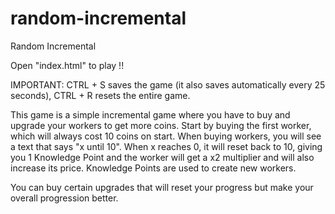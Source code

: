 # random-incremental
Random Incremental

Open "index.html" to play !!


IMPORTANT: CTRL + S saves the game (it also saves automatically every 25 seconds), CTRL + R resets the entire game.

This game is a simple incremental game where you have to buy and upgrade your workers to get more coins.
Start by buying the first worker, which will always cost 10 coins on start. When buying workers, you will see a text that says "x until 10". When x reaches 0, it will reset back to 10, giving you 1 Knowledge Point and the worker will get a x2 multiplier and will also increase its price.
Knowledge Points are used to create new workers.

You can buy certain upgrades that will reset your progress but make your overall progression better.


